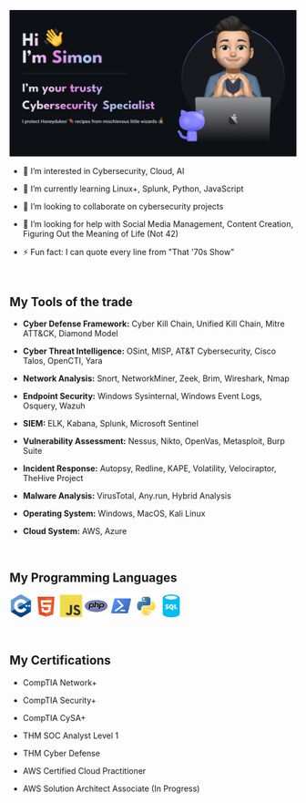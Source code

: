 ![](https://github.com/thesimonjiang/thesimonjiang/blob/7db3fada5d0d41d49dc1499aeacccb812bea9976/Graphics/Simon-Profile-Header.png)

- 👀 I’m interested in Cybersecurity, Cloud, AI

- 🌱 I’m currently learning Linux+, Splunk, Python, JavaScript

- 💞️ I’m looking to collaborate on cybersecurity projects

- 🤝 I’m looking for help with Social Media Management, Content Creation, Figuring Out the Meaning of Life (Not 42)

- ⚡ Fun fact: I can quote every line from "That '70s Show"

<br>

## My Tools of the trade

- **Cyber Defense Framework:** Cyber Kill Chain, Unified Kill Chain, Mitre ATT&CK, Diamond Model

- **Cyber Threat Intelligence:** OSint, MISP, AT&T Cybersecurity, Cisco Talos, OpenCTI, Yara

- **Network Analysis:** Snort, NetworkMiner, Zeek, Brim, Wireshark, Nmap

- **Endpoint Security:** Windows Sysinternal, Windows Event Logs, Osquery, Wazuh

- **SIEM:** ELK, Kabana, Splunk, Microsoft Sentinel

- **Vulnerability Assessment:** Nessus, Nikto, OpenVas, Metasploit, Burp Suite

- **Incident Response:** Autopsy, Redline, KAPE, Volatility, Velociraptor, TheHive Project

- **Malware Analysis:** VirusTotal, Any.run, Hybrid Analysis

- **Operating System:** Windows, MacOS, Kali Linux

- **Cloud System:** AWS, Azure

<br>

## My Programming Languages

<p align="left"> <img src="https://raw.githubusercontent.com/devicons/devicon/master/icons/cplusplus/cplusplus-original.svg" alt="cplusplus" width="40" height="40"/>   <img src="https://github.com/thesimonjiang/thesimonjiang/blob/ed3066ba1029e31db7c63749371017f3c5471ae8/Graphics/html5-svg.svg" alt="html5" width="40" height="40"/>  <img src="https://raw.githubusercontent.com/devicons/devicon/master/icons/javascript/javascript-original.svg" alt="javascript" width="40" height="40"/>  <img src="https://raw.githubusercontent.com/devicons/devicon/master/icons/php/php-original.svg" alt="php" width="40" height="40"/>  <img src="https://github.com/thesimonjiang/thesimonjiang/blob/7db3fada5d0d41d49dc1499aeacccb812bea9976/Graphics/powershell-svg.svg" alt="python" width="40" height="40"/>  <img src="https://raw.githubusercontent.com/devicons/devicon/master/icons/python/python-original.svg" alt="python" width="40" height="40"/>  <img src="https://github.com/thesimonjiang/thesimonjiang/blob/7db3fada5d0d41d49dc1499aeacccb812bea9976/Graphics/sql-svg.svg" alt="SQL" width="40" height="40"/> </p>
<br>

## My Certifications

- CompTIA Network+

- CompTIA Security+

- CompTIA CySA+

- THM SOC Analyst Level 1

- THM Cyber Defense

- AWS Certified Cloud Practitioner

- AWS Solution Architect Associate (In Progress)

<!---
thesimonjiang/thesimonjiang is a ✨ special ✨ repository because its `README.md` (this file) appears on your GitHub profile.
You can click the Preview link to take a look at your changes.
--->

